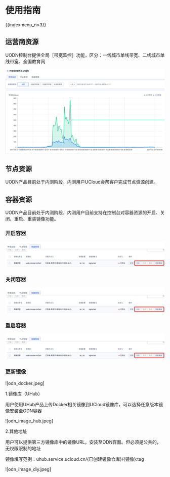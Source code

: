 # 使用指南

{{indexmenu_n>3}}

## 运营商资源

UODN控制台提供全局［带宽监控］功能，区分：一线城市单线带宽、二线城市单线带宽、全国教育网

![](/images/odn_umon.jpeg)

## 节点资源

UODN产品目前处于内测阶段，内测用户UCloud会帮客户完成节点资源创建。

## 容器资源

UODN产品目前处于内测阶段，内测用户目前支持在控制台对容器资源的开启、关闭、重启、重装镜像功能。

### 开启容器

![](/images/odn_docker.jpeg)

### 关闭容器

![](/images/odn_docker.jpeg)

### 重启容器

![](/images/odn_docker.jpeg)

### 更新镜像

![odn\_docker.jpeg]

1.镜像库（UHub）

用户使用UHub产品上传Docker相关镜像到UCloud镜像库，可以选择任意版本镜像安装至ODN容器

![odn\_image\_hub.jpeg]

2.其他地址

用户可以提供第三方镜像库中的镜像URL，安装至ODN容器。但必须是公共的，无权限限制的地址

镜像填写范例：uhub.service.ucloud.cn/{已创建镜像仓库}/{镜像}:tag

![odn\_image\_diy.jpeg]
